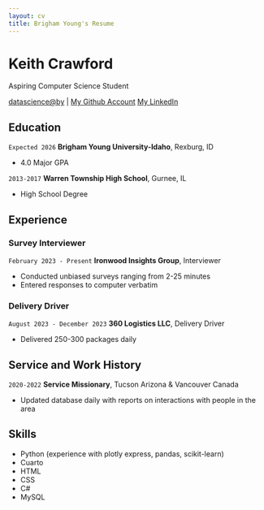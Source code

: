 ```yaml
---
layout: cv
title: Brigham Young's Resume
---
```

# Keith Crawford
Aspiring Computer Science Student

<div id="webaddress">
<a href="cra22033@byui.edu">datascience@by</a>
| <a href="https://github.com/crawfordk99">My Github Account</a>
  <a href="https://www.linkedin.com/in/kcjr3">My LinkedIn</a>
</div>

<!-- https://www.monique.tech/the-art-of-markdown -->


## Education

`Expected 2026`
__Brigham Young University-Idaho__, Rexburg, ID

- 4.0 Major GPA

`2013-2017`
__Warren Township High School__, Gurnee, IL

- High School Degree


## Experience

### Survey Interviewer

`February 2023 - Present`
__Ironwood Insights Group__, Interviewer

- Conducted unbiased surveys ranging from 2-25 minutes
- Entered responses to computer verbatim

### Delivery Driver

`August 2023 - December 2023`
__360 Logistics LLC__, Delivery Driver

- Delivered 250-300 packages daily

## Service and Work History

`2020-2022`
__Service Missionary__, Tucson Arizona & Vancouver Canada

- Updated database daily with reports on interactions with people in the area

## Skills

- Python (experience with plotly express, pandas, scikit-learn)
- Cuarto
- HTML
- CSS
- C#
- MySQL


<!-- ### Footer

Last updated: May 2013 -->


